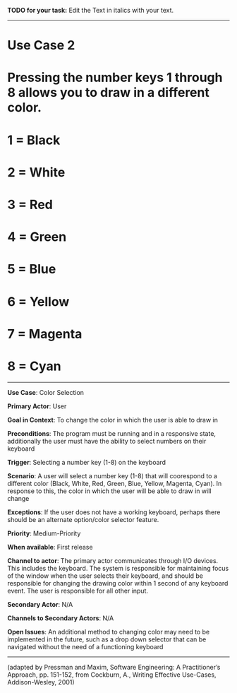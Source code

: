 **TODO for your task:** Edit the Text in italics with your text.

<hr>

# Use Case 2
# Pressing the number keys 1 through 8 allows you to draw in a different color.
# 1 = Black
# 2 = White
# 3 = Red
# 4 = Green
# 5 = Blue
# 6 = Yellow
# 7 = Magenta
# 8 = Cyan

<hr>

**Use Case**: Color Selection

**Primary Actor**: User

**Goal in Context**: To change the color in which the user is able to draw in 

**Preconditions**: The program must be running and in a responsive state, additionally the user must have the ability to select numbers on their keyboard

**Trigger**: Selecting a number key (1-8) on the keyboard
  
**Scenario**: A user will select a number key (1-8) that will coorespond to a different color (Black, White, Red, Green, Blue, Yellow, Magenta, Cyan). In response to this, the color in which the user will be able to draw in will change
 
**Exceptions**: If the user does not have a working keyboard, perhaps there should be an alternate option/color selector feature. 

**Priority**: Medium-Priority

**When available**: First release

**Channel to actor**: The primary actor communicates through I/O devices. This includes the keyboard. The system is responsible for maintaining focus of the window when the user selects their keyboard, and should be responsible for changing the drawing color within 1 second of any keyboard event. The user is responsible for all other input. 

**Secondary Actor**: N/A

**Channels to Secondary Actors**: N/A

**Open Issues**: An additional method to changing color may need to be implemented in the future, such as a drop down selector that can be navigated without the need of a functioning keyboard

<hr>



(adapted by Pressman and Maxim, Software Engineering: A Practitioner’s Approach, pp. 151-152, from Cockburn,
A., Writing Effective Use-Cases, Addison-Wesley, 2001)
